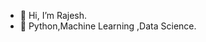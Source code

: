 - 👋 Hi, I’m Rajesh.
- 👀 Python,Machine Learning ,Data Science.


<!---
RajeshV2001/RajeshV2001 is a ✨ special ✨ repository because its `README.md` (this file) appears on your GitHub profile.
You can click the Preview link to take a look at your changes.
--->
